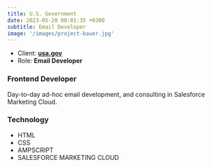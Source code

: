```yaml
---
title: U.S. Government
date: 2023-05-20 08:01:35 +0300
subtitle: Email Developer
image: '/images/project-bauer.jpg'
---
```


<!-- -->

<ul class="list-inline item-details">
    <li>Client:
        <strong><a href="https://www.usa.gov">usa.gov</a>
        </strong>
    </li>
    <li>Role:
        <strong>Email Developer</strong>
    </li>
</ul>

<h3>Frontend Developer</h3>
Day-to-day ad-hoc email development, and consulting in Salesforce Marketing Cloud.

<h3>Technology</h3>
<ul class="list-inline item-details">
    <li>HTML</li>
    <li>CSS</li>
    <li>AMPSCRIPT</li>
    <li>SALESFORCE MARKETING CLOUD</li>
</ul>